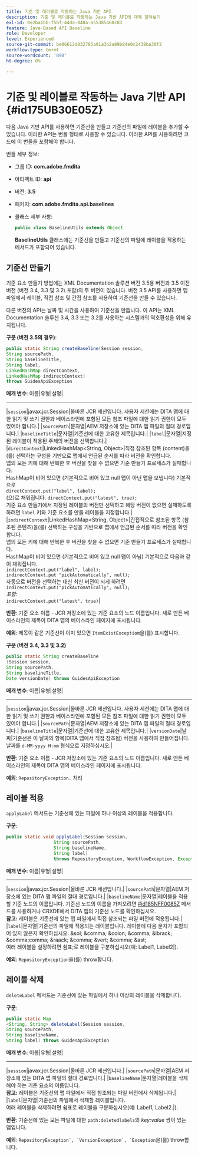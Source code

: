 ```yaml
---
title: 기준 및 레이블로 작동하는 Java 기반 API
description: 기준 및 레이블로 작동하는 Java 기반 API에 대해 알아보기
exl-id: 0e2ba1bb-f5bf-44da-848a-a55385460c83
feature: Java-Based API Baseline
role: Developer
level: Experienced
source-git-commit: be06612d832785a91a3b2a89b84e0c2438ba30f2
workflow-type: tm+mt
source-wordcount: '890'
ht-degree: 0%

---
```


# 기준 및 레이블로 작동하는 Java 기반 API {#id175UB30E05Z}

다음 Java 기반 API를 사용하면 기준선을 만들고 기준선의 파일에 레이블을 추가할 수 있습니다. 이러한 API는 번들 형태로 사용할 수 있습니다. 이러한 API를 사용하려면 코드에 이 번들을 포함해야 합니다.

번들 세부 정보:

- 그룹 ID: **com.adobe.fmdita**

- 아티팩트 ID: **api**

- 버전: **3.5**

- 패키지: **com.adobe.fmdita.api.baselines**

- 클래스 세부 사항:

  ```JAVA
  public class BaselineUtils extends Object
  ```

  **BaselineUtils** 클래스에는 기준선을 만들고 기준선의 파일에 레이블을 적용하는 메서드가 포함되어 있습니다.


## 기준선 만들기

기준 요소 만들기 방법에는 XML Documentation 솔루션 버전 3.5용 버전과 3.5 이전 버전 \(버전 3.4, 3.3 및 3.2\ 포함)의 두 버전이 있습니다. 버전 3.5 API를 사용하면 맵 파일에서 레이블, 직접 참조 및 간접 참조를 사용하여 기준선을 만들 수 있습니다.

다른 버전의 API는 날짜 및 시간을 사용하여 기준선을 만듭니다. 이 API는 XML Documentation 솔루션 3.4, 3.3 또는 3.2를 사용하는 시스템과의 역호환성을 위해 유지됩니다.

**구문 \(버전 3.5의 경우)**:

```JAVA
public static String createBaseline(Session session, 
String sourcePath, 
String baselineTitle, 
String label, 
LinkedHashMap directContext, 
LinkedHashMap indirectContext) 
throws GuidesApiException
```

**매개 변수**:
이름|유형|설명|
---- ---------------
|`session`|javax.jcr.Session|올바른 JCR 세션입니다. 사용자 세션에는 DITA 맵에 대한 읽기 및 쓰기 권한과 베이스라인에 포함된 모든 참조 파일에 대한 읽기 권한이 모두 있어야 합니다.|
|`sourcePath`|문자열|AEM 저장소에 있는 DITA 맵 파일의 절대 경로입니다.|
|`baselineTitle`|문자열|기준선에 대한 고유한 제목입니다.|
|`label`|문자열|지정된 레이블이 적용된 주제의 버전을 선택합니다.|
|`directContext`|LinkedHashMap&lt;String, Object\>|직접 참조된 항목 \(content\)을(를) 선택하는 구성을 기반으로 맵에서 언급된 순서를 따라 버전을 확인합니다. <br> 맵의 모든 키에 대해 반복한 후 버전을 찾을 수 없으면 기준 만들기 프로세스가 실패합니다. <br> HashMap이 비어 있으면 \(기본적으로 비어 있고 null 맵이 아닌 맵을 보냅니다\) 기본적으로 <br>`directContext.put("label", label);` <br>(으)로 채워집니다. `directContext.put("latest", true);` <br> 기준 요소 만들기에서 지정된 레이블의 버전만 선택하고 해당 버전이 없으면 실패하도록 하려면 `label` 키와 기준 요소를 만들 레이블을 지정합니다.|
|`indirectContext`|LinkedHashMap&lt;String, Object\>|간접적으로 참조된 항목 \(참조된 콘텐츠\)을(를) 선택하는 구성을 기반으로 맵에서 언급된 순서를 따라 버전을 확인합니다. <br> 맵의 모든 키에 대해 반복한 후 버전을 찾을 수 없으면 기준 만들기 프로세스가 실패합니다. <br> HashMap이 비어 있으면 \(기본적으로 비어 있고 null 맵이 아님\) 기본적으로 다음과 같이 채워집니다. <br>`indirectContext.put("label", label);` <br>`indirectContext.put "pickAutomatically", null);` <br> 자동으로 버전을 선택하는 대신 최신 버전이 되게 하려면 <br>`indirectContext.put("pickAutomatically", null);` <br> _포함:_ <br>`indirectContext.put("latest", true)`|

**반환**:
기준 요소 이름 - JCR 저장소에 있는 기준 요소의 노드 이름입니다. 새로 만든 베이스라인의 제목이 DITA 맵의 베이스라인 페이지에 표시됩니다.

**예외**:
제목이 같은 기준선이 이미 있으면 ``ItemExistExceptiom``을(를) 표시합니다.

**구문 \(버전 3.4, 3.3 및 3.2\)**

```JAVA
public static String createBaseline
(Session session, 
String sourcePath, 
String baselineTitle, 
Date versionDate) throws GuidesApiException
```

**매개 변수**:
이름|유형|설명|
---- ---------------
|`session`|javax.jcr.Session|올바른 JCR 세션입니다. 사용자 세션에는 DITA 맵에 대한 읽기 및 쓰기 권한과 베이스라인에 포함된 모든 참조 파일에 대한 읽기 권한이 모두 있어야 합니다.|
|``sourcePath``|문자열|AEM 저장소에 있는 DITA 맵 파일의 절대 경로입니다.|
|`baselineTitle`|문자열|기준선에 대한 고유한 제목입니다.|
|`versionDate`|날짜|기준선은 이 날짜의 항목\(DITA 맵에서 직접 참조됨\) 버전을 사용하여 만들어집니다. 날짜를 `d-MM-yyyy H:mm` 형식으로 지정하십시오.|

**반환**:
기준 요소 이름 - JCR 저장소에 있는 기준 요소의 노드 이름입니다. 새로 만든 베이스라인의 제목이 DITA 맵의 베이스라인 페이지에 표시됩니다.

**예외**:
``RepositoryException.`` 처리

## 레이블 적용

``applyLabel`` 메서드는 기준선에 있는 파일에 하나 이상의 레이블을 적용합니다.

**구문**:

```JAVA
public static void applyLabel(Session session,
                  String sourcePath,
                  String baselineName,
                  String label)
                  throws RepositoryException, WorkflowException, Exception
```

**매개 변수**:
이름|유형|설명|
---- ---------------
|`session`|javax.jcr.Session|올바른 JCR 세션입니다.|
|`sourcePath`|문자열|AEM 저장소에 있는 DITA 맵 파일의 절대 경로입니다.|
|``baselineName``|문자열|레이블을 적용할 기준 노드의 이름입니다. 기준선 노드의 이름을 가져오려면 [\#id185NFF0085Z](#id185NFF0085Z) 메서드를 사용하거나 CRXDE에서 DITA 맵의 기준선 노드를 확인하십시오.<br> **참고:** 레이블은 기준선에 있는 맵 파일에서 직접 참조되는 파일 버전에 적용됩니다.|
|`label`|문자열|기준선의 파일에 적용되는 레이블입니다. 레이블에 다음 문자가 포함되어 있지 않은지 확인하십시오. &amp;sol; &amp;comma; &amp;colon; &amp;comma; &amp;lbrack; &amp;comma;comma; &amp;raack; &amp;comma; &amp;vert; &amp;comma; &amp;ast; <br> 여러 레이블을 설정하려면 쉼표;로 레이블을 구분하십시오(예: Label1, Label2|).

**예외**:
`RepositoryException`을(를) throw합니다.

## 레이블 삭제

``deleteLabel`` 메서드는 기준선에 있는 파일에서 하나 이상의 레이블을 삭제합니다.

**구문**:

```JAVA
public static Map
<String, String> deleteLabel(Session session, 
String sourcePath, 
String baselineName, 
String label) throws GuidesApiException
```

**매개 변수**:
이름|유형|설명|
---- ---------------
|`session`|javax.jcr.Session|올바른 JCR 세션입니다.|
|`sourcePath`|문자열|AEM 저장소에 있는 DITA 맵 파일의 절대 경로입니다.|
|`baselineName`|문자열|레이블을 삭제해야 하는 기준 요소의 이름입니다. <br> **참고:** 레이블은 기준선의 맵 파일에서 직접 참조되는 파일 버전에서 삭제됩니다.|
|`label`|문자열|기준선의 파일에서 삭제할 레이블입니다. <br> 여러 레이블을 삭제하려면 쉼표로 레이블을 구분하십시오(예: Label1, Label2.|).

**반환**:
기준선에 있는 모든 파일에 대한 `path:deletedlabels`의 *key:value* 쌍이 있는 맵입니다.

**예외**:
``RepositoryException`, `VersionException`, `Exception``을(를) throw합니다.

